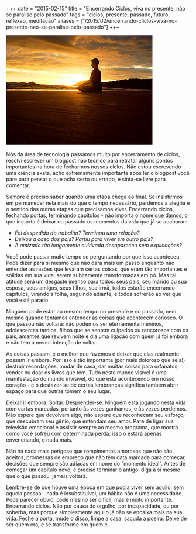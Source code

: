 +++
date = "2015-02-15"
title = "Encerrando Ciclos, viva no presente, não se paralise pelo passado"
tags = "ciclos, presente, passado, futuro, reflexao, meditacao"
aliases = ["/2015/02/encerrando-cliclos-viva-no-presente-nao-se-paralise-pelo-passado"]
+++

![Momento de reflexão, são extremamente importantes](/meditacao.jpg#center)

Nós da área de tecnologia passamos muito por encerramento de ciclos, resolvi escrever um blogpost não técnico para retratar alguns pontos importantes na hora de fecharmos nossos ciclos. Não estou escrevendo uma ciência exata, acho extremamente importante após ler o blogpost você pare para pensar o que acha certo ou errado, e sinta-se livre para comentar.

Sempre é preciso saber quando uma etapa chega ao final. Se insistirmos em permanecer nela mais do que o tempo necessário, perdemos a alegria e o sentido das outras etapas que precisamos viver. Encerrando ciclos, fechando portas, terminando capítulos - não importa o nome que damos, o que importa é deixar no passado os momentos da vida que já se acabaram.

- *Foi despedido do trabalho? Terminou uma relação?*
- *Deixou a casa dos pais? Partiu para viver em outro país?*
- *A amizade tão longamente cultivada desapareceu sem explicações?*

Você pode passar muito tempo se perguntando por que isso aconteceu. Pode dizer para si mesmo que não dará mais um passo enquanto não entender as razões que levaram certas coisas, que eram tão importantes e sólidas em sua vida, serem subitamente transformadas em pó. Mas tal atitude será um desgaste imenso para todos: seus pais, seu marido ou sua esposa, seus amigos, seus filhos, sua irmã, todos estarão encerrando capítulos, virando a folha, seguindo adiante, e todos sofrerão ao ver que você está parado.

Ninguém pode estar ao mesmo tempo no presente e no passado, nem mesmo quando tentamos entender as coisas que acontecem conosco. O que passou não voltará: não podemos ser eternamente meninos, adolescentes tardios, filhos que se sentem culpados ou rancorosos com os pais, amantes que revivem noite e dia uma ligação com quem já foi embora e não tem a menor intenção de voltar.

As coisas passam, e o melhor que fazemos é deixar que elas realmente possam ir embora. Por isso é tão importante (por mais doloroso que seja!) destruir recordações, mudar de casa, dar muitas coisas para orfanatos, vender ou doar os livros que tem. Tudo neste mundo visível é uma manifestação do mundo invisível, do que está acontecendo em nosso coração - e o desfazer-se de certas lembranças significa também abrir espaço para que outras tomem o seu lugar.

Deixar ir embora. Soltar. Desprender-se.
Ninguém está jogando nesta vida com cartas marcadas, portanto às vezes ganhamos, e às vezes perdemos. Não espere que devolvam algo, não espere que reconheçam seu esforço, que descubram seu gênio, que entendam seu amor. Pare de ligar sua televisão emocional e assistir sempre ao mesmo programa, que mostra como você sofreu com determinada perda: isso o estará apenas envenenando, e nada mais.

Não há nada mais perigoso que rompimentos amorosos que não são aceitos, promessas de emprego que não têm data marcada para começar, decisões que sempre são adiadas em nome do “momento ideal”. Antes de começar um capítulo novo, é preciso terminar o antigo: diga a si mesmo que o que passou, jamais voltará.

Lembre-se de que houve uma época em que podia viver sem aquilo, sem aquela pessoa - nada é insubstituível, um hábito não é uma necessidade. Pode parecer óbvio, pode mesmo ser difícil, mas é muito importante. Encerrando ciclos. Não por causa do orgulho, por incapacidade, ou por soberba, mas porque simplesmente aquilo já não se encaixa mais na sua vida. Feche a porta, mude o disco, limpe a casa, sacuda a poeira. Deixe de ser quem era, e se transforme em quem é.
